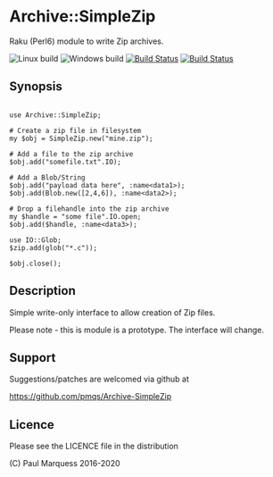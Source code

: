 # Archive::SimpleZip

Raku (Perl6) module to write Zip archives.

![Linux build](https://github.com/pmqs/Archive-SimpleZip/workflows/Linux%20build/badge.svg)
![Windows build](https://github.com/pmqs/Archive-SimpleZip/workflows/Windows%20build/badge.svg)
[![Build Status](https://travis-ci.com/pmqs/Archive-SimpleZip.svg?branch=master)](https://travis-ci.com/pmqs/Archive-SimpleZip)
[![Build Status](https://ci.appveyor.com/api/projects/status/github/pmqs/Archive-SimpleZip?svg=true)](https://ci.appveyor.com/project/pmqs/Archive-SimpleZip)



## Synopsis


```

use Archive::SimpleZip;

# Create a zip file in filesystem
my $obj = SimpleZip.new("mine.zip");

# Add a file to the zip archive
$obj.add("somefile.txt".IO);

# Add a Blob/String
$obj.add("payload data here", :name<data1>);
$obj.add(Blob.new([2,4,6]), :name<data2>);

# Drop a filehandle into the zip archive
my $handle = "some file".IO.open;
$obj.add($handle, :name<data3>);

use IO::Glob;
$zip.add(glob("*.c"));

$obj.close();
```


## Description

Simple write-only interface to allow creation of Zip files.

Please note - this is module is a prototype. The interface will change.

## Support

Suggestions/patches are welcomed via github at

   https://github.com/pmqs/Archive-SimpleZip

## Licence

Please see the LICENCE file in the distribution

(C) Paul Marquess 2016-2020
